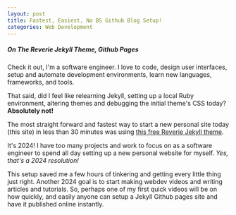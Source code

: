 ```yaml
---
layout: post
title: Fastest, Easiest, No BS Github Blog Setup!
categories: Web Development
---
```


##### **On The Reverie Jekyll Theme, Github Pages**

Check it out, I'm a software engineer. I love to code, 
design user interfaces, setup and automate development
environments, learn new languages, frameworks,
and tools. 

That said, did I feel like relearning Jekyll, setting
up a local Ruby environment, altering themes and debugging
the initial theme's CSS today? **Absolutely not!**

The most straight forward and fastest way to start
a new personal site today (this site) in less than 30 minutes
was using [this free Reverie Jekyll theme](https://github.com/amitmerchant1990/reverie).

It's 2024! I have too many projects and work to focus on
as a software engineer to spend all day setting up a new 
personal website for myself. _Yes, that's a 2024 resolution!_

This setup saved me a few hours of tinkering and getting
every little thing just right. Another 2024 goal is to start
making webdev videos and writing articles and tutorials. So,
perhaps one of my first quick videos will be on how quickly,
and easily anyone can setup a Jekyll Github pages site and 
have it published online instantly.
